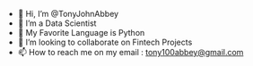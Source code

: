 - 👋 Hi, I’m @TonyJohnAbbey
- 👀 I’m a Data Scientist
- 🌱 My Favorite Language is Python
- 💞️ I’m looking to collaborate on Fintech Projects
- 📫 How to reach me on my email : tony100abbey@gmail.com

<!---
TonyJohnAbbey/TonyJohnAbbey is a ✨ special ✨ repository because its `README.md` (this file) appears on your GitHub profile.
You can click the Preview link to take a look at your changes.
--->

